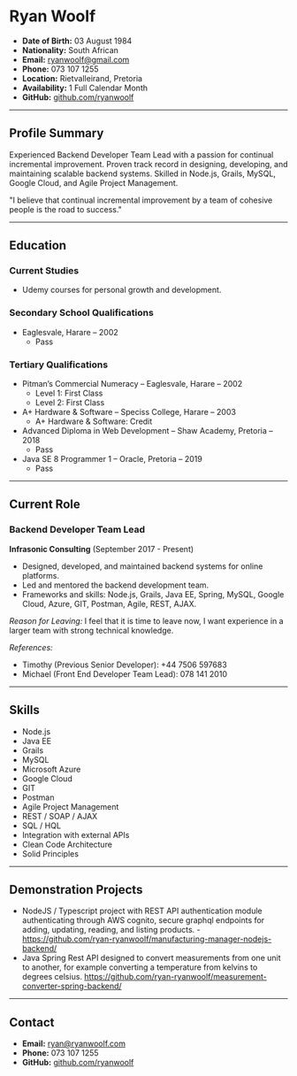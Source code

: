 # Ryan Woolf

- **Date of Birth:** 03 August 1984
- **Nationality:** South African
- **Email:** ryanwoolf@gmail.com
- **Phone:** 073 107 1255
- **Location:** Rietvalleirand, Pretoria
- **Availability:** 1 Full Calendar Month
- **GitHub:** [github.com/ryanwoolf](https://github.com/ryanwoolf)

---

## Profile Summary

Experienced Backend Developer Team Lead with a passion for continual incremental improvement. Proven track record in designing, developing, and maintaining scalable backend systems. Skilled in Node.js, Grails, MySQL, Google Cloud, and Agile Project Management.

"I believe that continual incremental improvement by a team of cohesive people is the road to success."

---

## Education

### Current Studies
- Udemy courses for personal growth and development.

### Secondary School Qualifications
- Eaglesvale, Harare – 2002
  - Pass

### Tertiary Qualifications
- Pitman’s Commercial Numeracy – Eaglesvale, Harare – 2002
  - Level 1: First Class
  - Level 2: First Class
- A+ Hardware & Software – Speciss College, Harare – 2003
  - A+ Hardware & Software: Credit
- Advanced Diploma in Web Development – Shaw Academy, Pretoria – 2018
  - Pass
- Java SE 8 Programmer 1 – Oracle, Pretoria – 2019
  - Pass

---

## Current Role

### Backend Developer Team Lead
**Infrasonic Consulting** (September 2017 - Present)
- Designed, developed, and maintained backend systems for online platforms.
- Led and mentored the backend development team.
- Frameworks and skills: Node.js, Grails, Java EE, Spring, MySQL, Google Cloud, Azure, GIT, Postman, Agile, REST, AJAX.

*Reason for Leaving:* I feel that it is time to leave now, I want experience in a larger team with strong technical knowledge. 

*References:*
- Timothy (Previous Senior Developer): +44 7506 597683
- Michael (Front End Developer Team Lead): 078 141 2010

---

## Skills

- Node.js
- Java EE
- Grails
- MySQL
- Microsoft Azure
- Google Cloud
- GIT
- Postman
- Agile Project Management
- REST / SOAP / AJAX
- SQL / HQL
- Integration with external APIs
- Clean Code Architecture
- Solid Principles

---

## Demonstration Projects

- NodeJS / Typescript project with REST API authentication module authenticating through AWS cognito, secure graphql endpoints for adding, updating, reading, and listing products. - https://github.com/ryan-ryanwoolf/manufacturing-manager-nodejs-backend/
- Java Spring Rest API designed to convert measurements from one unit to another, for example converting a temperature from kelvins to degrees celsius. https://github.com/ryan-ryanwoolf/measurement-converter-spring-backend/
  
---

## Contact

- **Email:** ryan@ryanwoolf.com
- **Phone:** 073 107 1255
- **GitHub:** [github.com/ryanwoolf](https://github.com/ryanwoolf)
